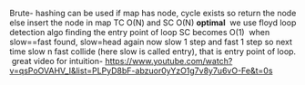 Brute-
hashing can be used
if map has node, cycle exists so return the node
else insert the node in map
TC O(N) and SC O(N)
​
**optimal**
​
we use floyd loop detection algo
finding the entry point of loop
SC becomes O(1)
​
when slow==fast found,
slow=head again
now slow 1 step and fast 1 step
so next time slow n fast collide (here slow is called entry), that is entry point of loop.
​
great video for intuition- https://www.youtube.com/watch?v=qsPoOVAHV_I&list=PLPyD8bF-abzuor0yYzO1g7v8y7u6vO-Fe&t=0s